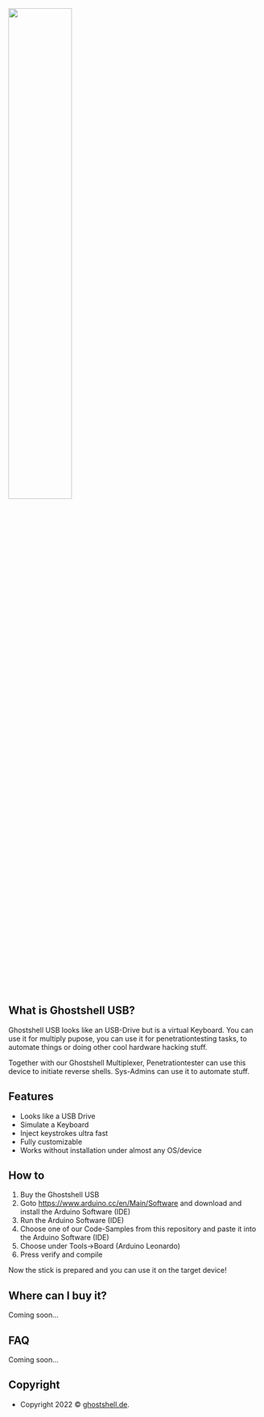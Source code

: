 <img src="https://ghostshell.de/gs_logo.png" height="50%"> 


## What is Ghostshell USB?
Ghostshell USB looks like an USB-Drive but is a virtual Keyboard.
You can use it for multiply pupose, you can use it for penetrationtesting tasks, to automate things or doing other cool hardware hacking stuff.

Together with our Ghostshell Multiplexer, Penetrationtester can use this device to initiate reverse shells.
Sys-Admins can use it to automate stuff.

## Features
+ Looks like a USB Drive
+ Simulate a Keyboard 
+ Inject keystrokes ultra fast 
+ Fully customizable
+ Works without installation under almost any OS/device

## How to
1. Buy the Ghostshell USB
2. Goto https://www.arduino.cc/en/Main/Software and download and install the Arduino Software (IDE)
3. Run the Arduino Software (IDE)
4. Choose one of our Code-Samples from this repository and paste it into the Arduino Software (IDE)
5. Choose under Tools->Board (Arduino Leonardo)
6. Press verify and compile

Now the stick is prepared and you can use it on the target device!

## Where can I buy it?
Coming soon...

## FAQ
Coming soon...

## Copyright
- Copyright 2022 © <a href="https://ghostshell.de" target="_blank">ghostshell.de</a>.
